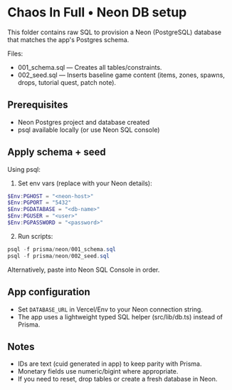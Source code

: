 # Chaos In Full • Neon DB setup

This folder contains raw SQL to provision a Neon (PostgreSQL) database that matches the app's Postgres schema.

Files:
- 001_schema.sql — Creates all tables/constraints.
- 002_seed.sql — Inserts baseline game content (items, zones, spawns, drops, tutorial quest, patch note).

## Prerequisites
- Neon Postgres project and database created
- psql available locally (or use Neon SQL console)

## Apply schema + seed
Using psql:

1) Set env vars (replace with your Neon details):

```powershell
$Env:PGHOST = "<neon-host>"
$Env:PGPORT = "5432"
$Env:PGDATABASE = "<db-name>"
$Env:PGUSER = "<user>"
$Env:PGPASSWORD = "<password>"
```

2) Run scripts:

```powershell
psql -f prisma/neon/001_schema.sql
psql -f prisma/neon/002_seed.sql
```

Alternatively, paste into Neon SQL Console in order.

## App configuration
- Set `DATABASE_URL` in Vercel/Env to your Neon connection string.
- The app uses a lightweight typed SQL helper (src/lib/db.ts) instead of Prisma.

## Notes
- IDs are text (cuid generated in app) to keep parity with Prisma.
- Monetary fields use numeric/bigint where appropriate.
- If you need to reset, drop tables or create a fresh database in Neon.